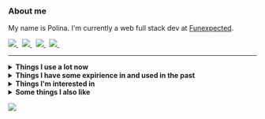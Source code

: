 ### About me
My name is Polina.
I'm currently a web full stack dev at [Funexpected](https://funexpectedapps.com/).
<p align="left">
  <a href="https://t.me/rabarbrablad/" target="_blank">
    <img src="https://img.shields.io/badge/telegram-%230077B5.svg?&style=for-the-badge&logo=telegram&logoColor=whit&color=black" />
  </a>&nbsp;
  <a href="mailto:rabarbrablad@gmail.com">
    <img src="https://img.shields.io/badge/gmail-%23D14836.svg?&style=for-the-badge&logo=gmail&logoColor=D14836&color=black" />
  </a>&nbsp;
  <a href="https://www.linkedin.com/in/polina-simonenko/" target="_blank">
    <img src="https://img.shields.io/badge/linkedin-%230A66C2.svg?&style=for-the-badge&logo=linkedin&logoColor=0A66C2&color=black" />
  </a>&nbsp;
  <a href="https://www.hackerrank.com/rabarbrablad" target="_blank">
    <img src="https://img.shields.io/badge/HackerRank-%230077B5.svg?&style=for-the-badge&logo=hackerrank&logoColor=2fc966&color=black" />
  </a>&nbsp;
</p>
<hr/>

<details>
  <summary><b>Things I use a lot now</b></summary>
  <br/>

  ![Python](          https://img.shields.io/badge/Python-3776AB.svg?&style=flat&logo=python&logoColor=white)&nbsp;
  ![TypeScript](      https://img.shields.io/badge/TypeScript-%23007ACC.svg?&style=flat&logo=typescript&logoColor=white)&nbsp;
  ![MongoDB](         https://img.shields.io/badge/MongoDB-47A248.svg?&style=flat&logo=mongodb&logoColor=white)&nbsp;
  ![Poetry](          https://img.shields.io/badge/Poetry-3776AB.svg?&style=flat&logo=poetry&logoColor=018ce1&color=1e293b&labelColor=1e293b)&nbsp;\
  ![React](           https://img.shields.io/badge/React-3776AB.svg?&style=flat&logo=react&logoColor=4995ab&color=20232a&labelColor=20232a)&nbsp;
  ![MUI](             https://img.shields.io/badge/MUI-3776AB.svg?&style=flat&logo=mui&logoColor=0080ff&color=071b2e&labelColor=071b2e)&nbsp;
  ![Create React App](https://img.shields.io/badge/Create%20React%20App-3776AB.svg?&style=flat&logo=createreactapp&logoColor=09d3ad&color=303847&labelColor=303847)&nbsp;
  ![React Query](     https://img.shields.io/badge/React%20Query-3776AB.svg?&style=flat&logo=reactquery&logoColor=012c4b&color=ff4154&labelColor=ff4154)&nbsp;
  ![React Router](    https://img.shields.io/badge/React%20Router-3776AB.svg?&style=flat&logo=reactrouter&logoColor=white&color=black&labelColor=black)&nbsp;\
  ![Git](             https://img.shields.io/badge/Git-%23F05033.svg?&style=flat&logo=git&logoColor=white)&nbsp;
  ![GitHub](          https://img.shields.io/badge/GitHub-%23121011.svg?&style=flat&logo=github&logoColor=white)&nbsp;
  ![GithubActions](   https://img.shields.io/badge/Github%20Actions-2088FF.svg?&style=flat&logo=github-actions&logoColor=white)&nbsp;
  ![Docker](          https://img.shields.io/badge/Docker-2496ED.svg?&style=flat&logo=docker&logoColor=white)&nbsp;
  ![AWS](             https://img.shields.io/badge/Amazon%20AWS-232F3E.svg?&style=flat&logo=amazon-aws&logoColor=white)&nbsp;
  ![Firebase](        https://img.shields.io/badge/Firebase-FFCA28.svg?&style=flat&logo=firebase&logoColor=black)&nbsp;\
  ![Bash](            https://img.shields.io/badge/Bash-00599C.svg?&style=flat&logo=gnubash&logoColor=white&color=a32d2a&labelColor=a32d2a)&nbsp;
  ![NodeJS](          https://img.shields.io/badge/NodeJS-339933.svg?&style=flat&logo=node.js&logoColor=white)&nbsp;
  ![VSCode](          https://img.shields.io/badge/VS%20Code-007ACC.svg?&style=flat&logo=visual-studio-code)&nbsp;
  ![Insomnia](        https://img.shields.io/badge/Insomnia-00599C.svg?&style=flat&logo=insomnia&logoColor=5e01d4&color=black&labelColor=black)&nbsp;
</details>

<details>
  <summary><b>Things I have some expirience in and used in the past</b></summary>
  <br/>

  ![Flask](         https://img.shields.io/badge/Flask-3776AB.svg?&style=flat&logo=flask&logoColor=white&labelColor=black&color=black)&nbsp;
  ![FastApi](       https://img.shields.io/badge/FastAPI-3776AB.svg?&style=flat&logo=fastapi&logoColor=white&color=009585&labelColor=009585)&nbsp;
  ![SQLAlchemy](    https://img.shields.io/badge/SQLAlchemy-788877)&nbsp;
  ![Pytest](        https://img.shields.io/badge/Pytest-3776AB.svg?&style=flat&logo=pytest&logoColor=009fe4&color=696969&labelColor=696969)&nbsp;
  ![Selenium](      https://img.shields.io/badge/Selenium-00599C.svg?&style=flat&logo=selenium&logoColor=white&color=green&labelColor=green)&nbsp;
  ![Swagger](       https://img.shields.io/badge/Swagger-00599C.svg?&style=flat&logo=swagger&logoColor=grenn&color=173647&labelColor=173647)&nbsp;\
  ![Go](            https://img.shields.io/badge/Go-%23007ACC.svg?&style=flat&logo=go&logoColor=white&labelColor=007e9d&color=007e9d)&nbsp;
  ![Postgres](      https://img.shields.io/badge/Postgres-%23316192.svg?&style=flat&logo=postgresql&logoColor=white)&nbsp;
  ![SQLite](        https://img.shields.io/badge/SQLite-003B57.svg?&style=flat&logo=sqlite&logoColor=white)&nbsp;
  ![Elasticsearch]( https://img.shields.io/badge/Elasticsearch-DC382D.svg?&style=flat&logo=elasticsearch&logoColor=005571&color=white)&nbsp;
  ![Redis](         https://img.shields.io/badge/REDIS-DC382D.svg?&style=flat&logo=redis&logoColor=white)&nbsp;\
  ![Vim](           https://img.shields.io/badge/Vim-00599C.svg?&style=flat&logo=vim&logoColor=019733&color=cccc9a&labelColor=cccc9a)&nbsp;
  ![C](             https://img.shields.io/badge/-00599C.svg?&style=flat&logo=c&logoColor=A8B9CC)&nbsp;
  ![Cpp](           https://img.shields.io/badge/C++-00599C.svg?&style=flat&logo=c%2B%2B&logoColor=00599C&color=333333)&nbsp;
  ![CMake](         https://img.shields.io/badge/CMake-00599C.svg?&style=flat&logo=cmake&logoColor=064F8C&color=486d92)&nbsp;
  ![Qt](            https://img.shields.io/badge/Qt-00599C.svg?&style=flat&logo=qt&logoColor=41CD52&color=08102b)&nbsp;
  ![Nginx](         https://img.shields.io/badge/NGINX-269539.svg?&style=flat&logo=nginx&logoColor=white)&nbsp;\
  ![Pandas](        https://img.shields.io/badge/PANDAS-3776AB.svg?&style=flat&logo=pandas&logoColor=white&color=130655&labelColor=130655)&nbsp;
  ![Plotly](        https://img.shields.io/badge/PLOTLY-3776AB.svg?&style=flat&logo=plotly&logoColor=3f4f75&color=white&labelColor=white)&nbsp;
  ![NumPy](         https://img.shields.io/badge/NUMPY-3776AB.svg?&style=flat&logo=numpy&logoColor=4eaccf&color=013243&labelColor=013243)&nbsp;
  ![Jupyter](       https://img.shields.io/badge/Jupyter-3776AB.svg?&style=flat&logo=jupyter&logoColor=f37727&color=767677&labelColor=767677)&nbsp;
</details>

<details>
  <summary><b>Things I'm interested in</b></summary>
  <br/>

  ![Kubernetes](  https://img.shields.io/badge/KUBERNETES-326CE5.svg?&style=flat&logo=kubernetes&logoColor=white                                  )&nbsp;
  ![Terraform](   https://img.shields.io/badge/Terraform-00599C.svg?&style=flat&logo=terraform&logoColor=7b42bc&color=white&labelColor=white      )&nbsp;
  ![RabbitMQ](    https://img.shields.io/badge/RabbitMQ-00599C.svg?&style=flat&logo=rabbitmq&logoColor=ff6701&color=aab5af&labelColor=aab5af      )&nbsp;
  ![Kafka](       https://img.shields.io/badge/APACHA%20KAFKA-231F20.svg?&style=flat&logo=apache-kafka&logoColor=white                            )&nbsp;\
  ![WebAssembly]( https://img.shields.io/badge/WebAssembly-00599C.svg?&style=flat&logo=webassembly&logoColor=654FF0&color=white&labelColor=white  )&nbsp;
  ![GRPC](        https://img.shields.io/badge/GRPC-4285F4.svg?&style=flat&logo=google&logoColor=white                                            )&nbsp;\
  ![Rust](        https://img.shields.io/badge/Rust-00599C.svg?&style=flat&logo=rust&logoColor=black&color=white&labelColor=white                 )&nbsp;
  ![Kotlin](      https://img.shields.io/badge/KOTLIN-0095D5.svg?&style=flat&logo=kotlin&logoColor=white                                          )&nbsp;
</details>

<details>
  <summary><b>Some things I also like</b></summary>
  <br/>

  ![Arch](  https://img.shields.io/badge/Arch%20Linux-00599C.svg?&style=flat&logo=archlinux&logoColor=1793d1&color=333333&labelColor=333333 )&nbsp;
  ![Dwm](   https://img.shields.io/badge/dwm-00599C.svg?&style=flat&logo=dwm&logoColor=1793d1&color=333333&labelColor=333333                )&nbsp;
</details>


<p>
  <img src="https://github-profile-summary-cards.vercel.app/api/cards/profile-details?username=rabarbra&theme=github_dark"/>
</p>
